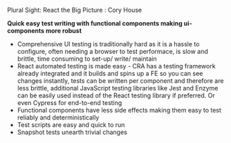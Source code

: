 Plural Sight: React the Big Picture : Cory House

**Quick easy test writing with functional components making ui-components more robust**

- Comprehensive UI testing is traditionally hard as it is a hassle to configure, often needing a browser to test performace, is slow and brittle, time consuming to set-up/ write/ maintain
- React automated testing is made easy - CRA has a testing framework already integrated and it builds and spins up a FE so you can see changes instantly, tests can be written per component and therefore are less brittle, additional JavaScript testing libraries like Jest and Enzyme can be easily used instead of the React testing library if preferred. Or even Cypress for end-to-end testing
- Functional components have less side effects making them easy to test reliably and deterministically
- Test scripts are easy and quick to run
- Snapshot tests unearth trivial changes
